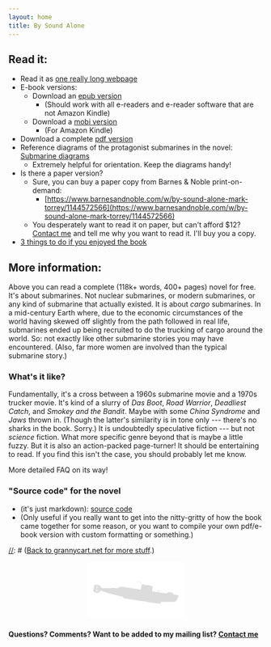 ```yaml
---
layout: home
title: By Sound Alone
---
```


## Read it:
* Read it as [one really long webpage](content/By-Sound-Alone_Mark-Torrey.html) 
* E-book versions:
	* Download an [epub version](content/By-Sound-Alone_Mark-Torrey.epub)
		* (Should work with all e-readers and e-reader software that are not Amazon Kindle) 
	* Download a [mobi version](content/By-Sound-Alone_Mark-Torrey.mobi)
		* (For Amazon Kindle) 
* Download a complete [pdf version](content/By-Sound-Alone_Mark-Torrey.pdf)
* Reference diagrams of the protagonist submarines in the novel: [Submarine diagrams](content/By-Sound-Alone_standalone_sub-diagrams.pdf)
	* Extremely helpful for orientation. Keep the diagrams handy!
* Is there a paper version?
	* Sure, you can buy a paper copy from Barnes & Noble print-on-demand: 
		* [https://www.barnesandnoble.com/w/by-sound-alone-mark-torrey/1144572566](https://www.barnesandnoble.com/w/by-sound-alone-mark-torrey/1144572566)
	* You desperately want to read it on paper, but can't afford $12? [Contact me](https://grannycart.net/contact) and tell me why you want to read it. I'll buy you a copy.
* [3 things to do if you enjoyed the book](content/)

[//]: # (Removed this bullet 2024-01-13: Not ready to commit to a whole book yet? Here's a short story I'm working on that is set in the same universe, still with plenty of submarine action: Untitled Short Story 13k wordscontent/untitled-submarine-short-story.md)

## More information:
Above you can read a complete (118k+ words, 400+ pages) novel
for free. It's about submarines. Not nuclear submarines, or modern
submarines, or any kind of submarine that actually existed. It is about
_cargo_ submarines. In a mid-century Earth where, due to the economic
circumstances of the world having skewed off slightly from the path
followed in real life, submarines ended up being recruited to do the
trucking of cargo around the world. So: not exactly like other submarine
stories you may have encountered. (Also, far more women are involved
than the typical submarine story.)

### What's it like? 

Fundamentally, it's a cross between a 1960s submarine movie and a 1970s
trucker movie. It's kind of a slurry of _Das Boot_, _Road Warrior_,
_Deadliest Catch_, and _Smokey and the Bandit_. Maybe with some _China
Syndrome_ and _Jaws_ thrown in. (Though the latter's similarity is in
tone only --- there's no sharks in the book. Sorry.) It is undoubtedly
speculative fiction --- but not _science_ fiction. What more specific
genre beyond that is maybe a little fuzzy. But it is also an action-packed
page-turner! It should be entertaining to read. If you find this isn't
the case, you should probably let me know.

[//]: # (Should What's it like be more like the back cover text? The surface of the ocean has become a contested place. International shipping is forced undersea, carried out by submarines fitted for transporting cargo. Captain Sylvia Percy and her small crew run one such boat, the Prospect. They fight a daily battle to keep their rusting sub from dropping into the depths. It's just another grimy job until they find themselves pursued by a military submarine driven by some inexplicable violent purpose. To survive, the crew of the Prospect push the machine that is their home to the very edge of its capabilities, while still trying to make their delivery on time. With a heritage that is equal parts 1960s submarine movie and 1970s trucker movie, By Sound Alone revels in the power of confined spaces and the dangerous operations that have always been the meat of compelling submarine stories. But it also breaks new ground with a setting of a fictional world where submarines are a critical part of global logistics networks. Derived from science fiction themes but never deviating from a commitment to realistic mid-century submarine mechanics and operations, this story propels a page-turner of a plot through a cinematic environment from which you will not want to surface.)

More detailed FAQ on its way!

### "Source code" for the novel 
* (it's just markdown): [source code](http://github.com/grannycart/by-sound-alone_source/)
* (Only useful if you really want to get into the nitty-gritty of how the book came together for some reason, or you want to compile your own pdf/e-book version with custom formatting or something.)

[//]: # ([Back to grannycart.net for more stuff](http://grannycart.net/).)

[//]: # (Enable above link bank to grannycart only after grannycart is really built out as a serious thing. since I want to be able to send out the sub book link without sending out the grannycart link right at the moment.)

[//]: # (Eventually, when/if there is more than one story, this page should maybe be re-oriented towards the series, rather than the one book. Each story should just be part of this page.)
  
<center><img src="assets/images/Gnat-silhowhite.png"></center>

#### Questions? Comments? Want to be added to my mailing list? **[Contact me](https://grannycart.net/contact)**


